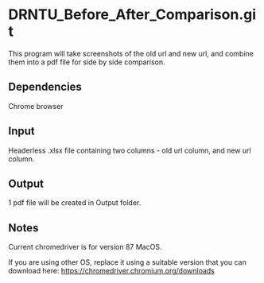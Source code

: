 # DRNTU_Before_After_Comparison.git

This program will take screenshots of the old url and new url, and combine them into a pdf file for side by side comparison.

## Dependencies

Chrome browser

## Input

Headerless .xlsx file containing two columns - old url column, and new url column.

## Output

1 pdf file will be created in Output folder.

## Notes

Current chromedriver is for version 87 MacOS.

If you are using other OS, replace it using a suitable version that you can download here: https://chromedriver.chromium.org/downloads
